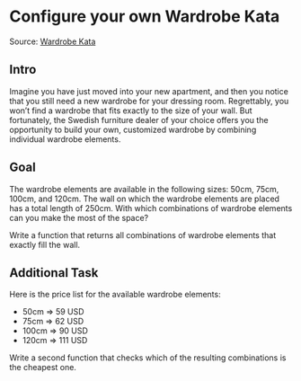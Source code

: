 Configure your own Wardrobe Kata
================================

Source: [Wardrobe Kata](https://kata-log.rocks/configure-wardrobe-kata)

## Intro
Imagine you have just moved into your new apartment, 
 and then you notice that you still need a new wardrobe for your dressing room. 
Regrettably, you won’t find a wardrobe that fits exactly to the size of your wall. 
But fortunately, the Swedish furniture dealer of your choice offers you the opportunity to build your own, 
 customized wardrobe by combining individual wardrobe elements.

## Goal
The wardrobe elements are available in the following sizes: 50cm, 75cm, 100cm, and 120cm. 
The wall on which the wardrobe elements are placed has a total length of 250cm.
With which combinations of wardrobe elements can you make the most of the space?

Write a function that returns all combinations of wardrobe elements that exactly fill the wall.

## Additional Task
Here is the price list for the available wardrobe elements:

* 50cm => 59 USD
* 75cm => 62 USD
* 100cm => 90 USD
* 120cm => 111 USD

Write a second function that checks which of the resulting combinations is the cheapest one.

